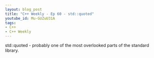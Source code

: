 ```yaml
---
layout: blog_post
title: "C++ Weekly - Ep 60 - std::quoted"
youtube_id: Mu-GUZuU31A
tags:
- C++
- C++ Weekly
---
```


std::quoted - probably one of the most overlooked parts of the standard library.


